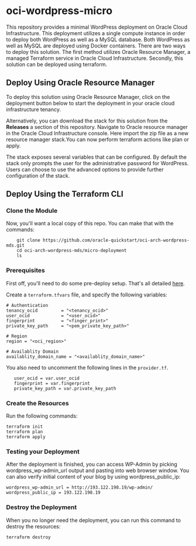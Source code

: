 # oci-wordpress-micro

This repository provides a minimal WordPress deployment on Oracle Cloud Infrastructure. This deployment utilizes a single compute instance in order to deploy both WordPress as well as a MySQL database.
Both WordPress as well as MySQL are deployed using Docker containers. There are two ways to deploy this solution. The first method utilizes Oracle Resource Manager, a managed Terraform service in Oracle Cloud Infrastructure. Secondly, this solution can be deployed using terraform.

## Deploy Using Oracle Resource Manager

To deploy this solution using Oracle Resource Manager, click on the deployment button below to start the deployment in your oracle cloud infrastructure tenancy.

Alternatively, you can download the stack for this solution from the **Releases** a section of this repository. Navigate to Oracle resource manager in the Oracle Cloud Infrastructure console. Here import the zip file as a new resource manager stack.You can now perform terraform actions like plan or apply.

The stack exposes several variables that can be configured. By default the stack only prompts the user for the administrative password for WordPress. Users can choose to use the advanced options to provide further configuration of the stack.

## Deploy Using the Terraform CLI

### Clone the Module

Now, you'll want a local copy of this repo. You can make that with the commands:

```
    git clone https://github.com/oracle-quickstart/oci-arch-wordpress-mds.git
    cd oci-arch-wordpress-mds/micro-deployment
    ls
```

### Prerequisites
First off, you'll need to do some pre-deploy setup.  That's all detailed [here](https://github.com/cloud-partners/oci-prerequisites).

Create a `terraform.tfvars` file, and specify the following variables:

```
# Authentication
tenancy_ocid         = "<tenancy_ocid>"
user_ocid            = "<user_ocid>"
fingerprint          = "<finger_print>"
private_key_path     = "<pem_private_key_path>"

# Region
region = "<oci_region>"

# Availablity Domain 
availablity_domain_name = "<availablity_domain_name>"

```

You also need to uncomment the following lines in the `provider.tf`.
```
   user_ocid = var.user_ocid
   fingerprint = var.fingerprint
   private_key_path = var.private_key_path
```
### Create the Resources
Run the following commands:

    terraform init
    terraform plan
    terraform apply


### Testing your Deployment
After the deployment is finished, you can access WP-Admin by picking wordpress_wp-admin_url output and pasting into web browser window. You can also verify initial content of your blog by using wordpress_public_ip:

````
wordpress_wp-admin_url = http://193.122.198.19/wp-admin/
wordpress_public_ip = 193.122.198.19
`````

### Destroy the Deployment
When you no longer need the deployment, you can run this command to destroy the resources:

    terraform destroy
